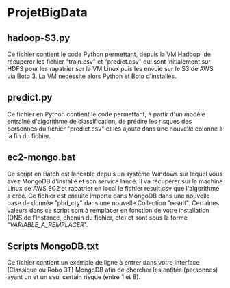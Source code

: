 # ProjetBigData

## hadoop-S3.py

Ce fichier contient le code Python permettant, depuis la VM Hadoop, de récuperer les fichier "train.csv" et "predict.csv" qui sont initialement sur HDFS pour les rapatrier sur la VM Linux puis les envoie sur le S3 de AWS via Boto 3. La VM nécessite alors Python et Boto d'installés.

## predict.py

Ce fichier en Python contient le code permettant, à partir d'un modèle entraîné d'algorithme de classification, de prédire les risques des personnes du fichier "predict.csv" et les ajoute dans une nouvelle colonne à la fin du fichier.

## ec2-mongo.bat

Ce script en Batch est lancable depuis un système Windows sur lequel vous avez MongoDB d'installé et son service lancé. Il va récupérer sur la machine Linux de AWS EC2 et rapatrier en local le fichier result.csv que l'algorithme a créé. Ce fichier est ensuite importé dans MongoDB dans une nouvelle base de donnée "pbd_cty" dans une nouvelle Collection "result". Certaines valeurs dans ce script sont à remplacer en fonction de votre installation (DNS de l'instance, chemin du fichier, etc) et sont sous la forme "_VARIABLE_A_REMPLACER_".

## Scripts MongoDB.txt

Ce fichier contient un exemple de ligne à entrer dans votre interface (Classique ou Robo 3T) MongoDB afin de chercher les entités (personnes) ayant un et un seul certain risque (entre 1 et 8).
